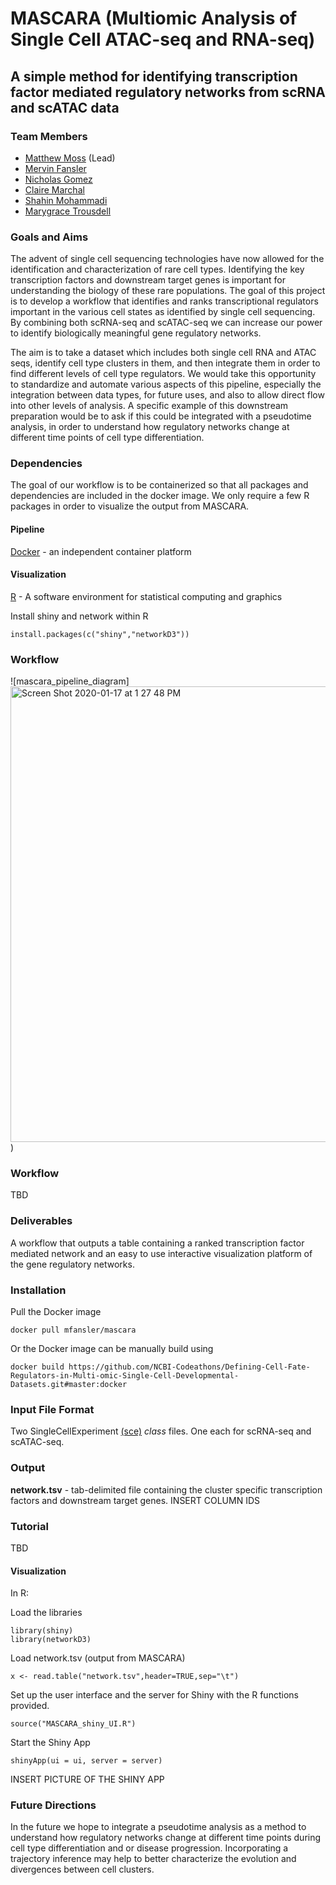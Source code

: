 # MASCARA (**M**ultiomic **A**nalysis of **S**ingle **C**ell **A**TAC-seq and **R**NA-seq)


## A simple method for identifying transcription factor mediated regulatory networks from scRNA and scATAC data

### Team Members
* [Matthew Moss](https://github.com/mmoss609) (Lead)
* [Mervin Fansler](https://github.com/mfansler)
* [Nicholas Gomez](https://www.linkedin.com/in/nickgomez/)
* [Claire Marchal](https://www.linkedin.com/in/marchalc/)
* [Shahin Mohammadi](https://www.linkedin.com/in/shmohammadi/)
* [Marygrace Trousdell](https://www.linkedin.com/in/marygrace-trousdell/)

### Goals and Aims
The advent of single cell sequencing technologies have now allowed for the identification and characterization of rare cell types. Identifying the key transcription factors and downstream target genes is important for understanding the biology of these rare populations. The goal of this project is to develop a workflow that identifies and ranks transcriptional regulators important in the various cell states as identified by single cell sequencing. By combining both scRNA-seq and scATAC-seq we can increase our power to identify biologically meaningful gene regulatory networks.

The aim is to take a dataset which includes both single cell RNA and ATAC seqs, identify cell type clusters in them, and then integrate them in order to find different levels of cell type regulators. We would take this opportunity to standardize and automate various aspects of this pipeline, especially the integration between data types, for future uses, and also to allow direct flow into other levels of analysis. A specific example of this downstream preparation would be to ask if this could be integrated with a pseudotime analysis, in order to understand how regulatory networks change at different time points of cell type differentiation.

### Dependencies

The goal of our workflow is to be containerized so that all packages and dependencies are included in the docker image. We only require a few R packages in order to visualize the output from MASCARA.

#### Pipeline
[Docker](https://www.docker.com/) - an independent container platform

#### Visualization
[R](https://www.r-project.org/) - A software environment for statistical computing and graphics

Install shiny and network within R
```
install.packages(c("shiny","networkD3"))
```

### Workflow

![mascara_pipeline_diagram]<img width="729" alt="Screen Shot 2020-01-17 at 1 27 48 PM" src="https://user-images.githubusercontent.com/59709364/72636567-47416100-392d-11ea-8799-1a2990a69c3e.png">)

### Workflow
TBD

### Deliverables

A workflow that outputs a table containing a ranked transcription factor mediated network and an easy to use interactive visualization platform of the gene regulatory networks.

### Installation

Pull the Docker image
```
docker pull mfansler/mascara
```

Or the Docker image can be manually build using
```
docker build https://github.com/NCBI-Codeathons/Defining-Cell-Fate-Regulators-in-Multi-omic-Single-Cell-Developmental-Datasets.git#master:docker
```

### Input File Format

Two SingleCellExperiment [(sce)](https://osca.bioconductor.org/data-infrastructure.html) *class* files. One each for scRNA-seq and scATAC-seq.

### Output

**network.tsv** - tab-delimited file containing the cluster specific transcription factors and downstream target genes. INSERT COLUMN IDS

### Tutorial

TBD

#### Visualization

In R:

Load the libraries
```
library(shiny)
library(networkD3)
```

Load network.tsv (output from MASCARA)
```
x <- read.table("network.tsv",header=TRUE,sep="\t")
```

Set up the user interface and the server for Shiny with the R functions provided.

```
source("MASCARA_shiny_UI.R")
```

Start the Shiny App

```
shinyApp(ui = ui, server = server)
```


INSERT PICTURE OF THE SHINY APP



### Future Directions

In the future we hope to integrate a pseudotime analysis as a method to understand how regulatory networks change at different time points during cell type differentiation and or disease progression. Incorporating a trajectory inference may help to better characterize the evolution and divergences between cell clusters. 


